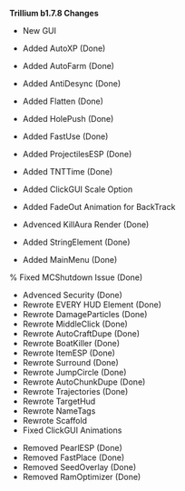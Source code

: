 **Trillium b1.7.8 Changes**
+ New GUI
+ Added AutoXP (Done)
+ Added AutoFarm (Done)
+ Added AntiDesync (Done)
+ Added Flatten (Done)
+ Added HolePush (Done)
+ Added FastUse (Done)
+ Added ProjectilesESP (Done)
+ Added TNTTime (Done)
+ Added ClickGUI Scale Option
+ Added FadeOut Animation for BackTrack
+ Advenced KillAura Render (Done)

+ Added StringElement (Done)
+ Added MainMenu (Done)

% Fixed MCShutdown Issue (Done)

* Advenced Security (Done)
* Rewrote EVERY HUD Element (Done)
* Rewrote DamageParticles (Done)
* Rewrote MiddleClick (Done)
* Rewrote AutoCraftDupe (Done)
* Rewrote BoatKiller (Done)
* Rewrote ItemESP (Done)
* Rewrote Surround (Done)
* Rewrote JumpCircle (Done)
* Rewrote AutoChunkDupe (Done)
* Rewrote Trajectories (Done)
* Rewrote TargetHud
* Rewrote NameTags
* Rewrote Scaffold
* Fixed ClickGUI Animations

- Removed PearlESP (Done)
- Removed FastPlace (Done)
- Removed SeedOverlay (Done)
- Removed RamOptimizer (Done)
